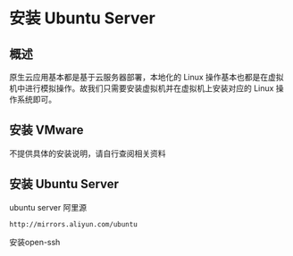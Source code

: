 # 安装 Ubuntu Server
## 概述
原生云应用基本都是基于云服务器部署，本地化的 Linux 操作基本也都是在虚拟机中进行模拟操作。故我们只需要安装虚拟机并在虚拟机上安装对应的 Linux 操作系统即可。

## 安装 VMware
不提供具体的安装说明，请自行查阅相关资料

## 安装 Ubuntu Server

ubuntu server 阿里源
```
http://mirrors.aliyun.com/ubuntu
```
安装open-ssh